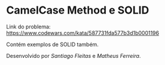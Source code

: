 # CamelCase Method e SOLID
Link do problema: https://www.codewars.com/kata/587731fda577b3d1b0001196

Contém exemplos de SOLID também.

Desenvolvido por *Santiago Fleitas* e *Matheus Ferreira*.